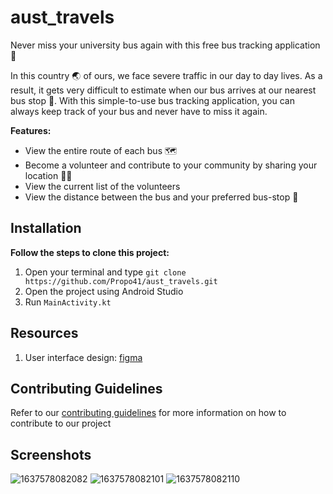 # aust_travels

Never miss your university bus again with this free bus tracking application 🚌

In this country 🌏 of ours, we face severe traffic in our day to day lives. As a result, it gets very difficult to estimate when our bus arrives at our nearest bus stop 🚏. With this simple-to-use bus tracking application, you can always keep track of your bus and never have to miss it again.

**Features:**
- View the entire route of each bus 🗺️
- Become a volunteer and contribute to your community by sharing your location 🙋‍♂️
- View the current list of the volunteers
- View the distance between the bus and your preferred bus-stop 📍

<h2>Installation</h2>

**Follow the steps to clone this project:**
1. Open your terminal and type `git clone https://github.com/Propo41/aust_travels.git`
2. Open the project using Android Studio
3. Run `MainActivity.kt`


<h2>Resources</h2>

1. User interface design: [figma](https://www.figma.com/file/kBarxgD5M27m2v9LG5J9W6/Bus?node-id=257%3A344)

<h2>Contributing Guidelines</h2>
Refer to our <a href="https://github.com/Propo41/aust_travels/blob/main/contributing.md">contributing guidelines</a> for more information on how to contribute to our project 


<h2>Screenshots</h2>

![1637578082082](https://user-images.githubusercontent.com/46298019/142873509-3dec968d-e21c-4871-897c-2ee914df8daf.jpg)
![1637578082101](https://user-images.githubusercontent.com/46298019/142873518-98a73a85-587d-46b5-858a-064989d15422.jpg)
![1637578082110](https://user-images.githubusercontent.com/46298019/142873519-56934f03-4da0-4a0c-9a9b-3a422be6db52.jpg)
